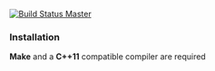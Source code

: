 [![Build Status Master](https://travis-ci.org/cenit/average_and_stddev.png?branch=master)](https://travis-ci.org/cenit/average_and_stddev "master")


### Installation
**Make** and a **C++11** compatible compiler are required


